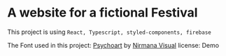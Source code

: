<!-- ## Available Scripts

In the project directory, you can run:

### `yarn start`

Runs the app in the development mode.\
Open [http://localhost:3000](http://localhost:3000) to view it in the browser.

The page will reload if you make edits.\
You will also see any lint errors in the console.

### `yarn test`

Launches the test runner in the interactive watch mode.\
See the section about [running tests](https://facebook.github.io/create-react-app/docs/running-tests) for more information. -->


# A website for a fictional Festival

This project is using `React, Typescript, styled-components, firebase`

The Font used in this project: [Psychoart](https://www.fontspace.com/psychoart-font-f78786) by [Nirmana Visual](http://nirmanavisual.com/)
license: Demo